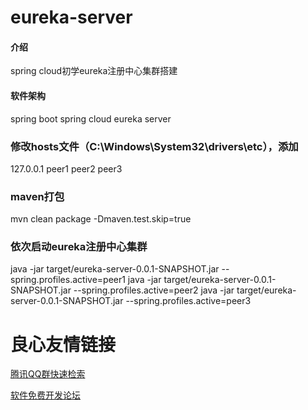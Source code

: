# eureka-server

#### 介绍
spring cloud初学eureka注册中心集群搭建

#### 软件架构
spring boot 
spring cloud eureka server

### 修改hosts文件（C:\Windows\System32\drivers\etc），添加
127.0.0.1 peer1 peer2 peer3

### maven打包
mvn clean package  -Dmaven.test.skip=true

### 依次启动eureka注册中心集群
java -jar target/eureka-server-0.0.1-SNAPSHOT.jar  --spring.profiles.active=peer1
java -jar target/eureka-server-0.0.1-SNAPSHOT.jar  --spring.profiles.active=peer2
java -jar target/eureka-server-0.0.1-SNAPSHOT.jar  --spring.profiles.active=peer3

 # 良心友情链接

[腾讯QQ群快速检索](http://u.720life.cn/s/8cf73f7c)

[软件免费开发论坛](http://u.720life.cn/s/bbb01dc0)